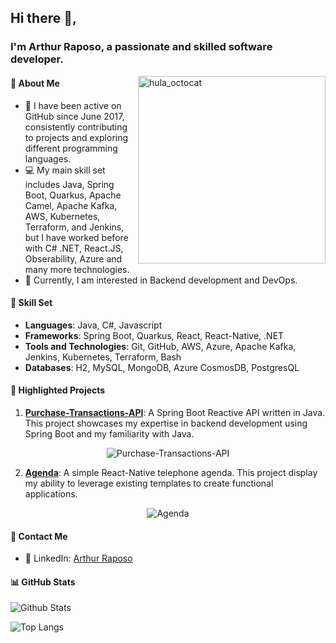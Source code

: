 ## Hi there 👋,
  
### I'm Arthur Raposo, a passionate and skilled software developer.

<img align="right" src="https://octodex.github.com/images/hula_loop_octodex02.gif" alt="hula_octocat" width='300' height="300"/>

#### 🧐 About Me

- 🚀 I have been active on GitHub since June 2017, consistently contributing to projects and exploring different programming languages.
- 💻 My main skill set includes Java, Spring Boot, Quarkus, Apache Camel, Apache Kafka, AWS, Kubernetes, Terraform, and Jenkins, but I have worked before with C# .NET, React.JS, Obserability, Azure and many more technologies.
- 🌱 Currently, I am interested in Backend development and DevOps.
  
#### 💼 Skill Set
  
- **Languages**: Java, C#, Javascript
- **Frameworks**: Spring Boot, Quarkus, React, React-Native, .NET
- **Tools and Technologies**: Git, GitHub, AWS, Azure, Apache Kafka, Jenkins, Kubernetes, Terraform, Bash
- **Databases**: H2, MySQL, MongoDB, Azure CosmosDB, PostgresQL
  
#### 🌟 Highlighted Projects

1. [**Purchase-Transactions-API**](https://github.com/kaireaver/Purchase-Transactions-API): A Spring Boot Reactive API written in Java. This project showcases my expertise in backend development using Spring Boot and my familiarity with Java.

<p align="center">
<img src="https://github-readme-stats.vercel.app/api/pin/?username=kaireaver&repo=Purchase-Transactions-API" alt="Purchase-Transactions-API">
</p>

2. [**Agenda**](https://github.com/kaireaver/Agenda): A simple React-Native telephone agenda. This project display my ability to leverage existing templates to create functional applications.

<p align="center">
<img src="https://github-readme-stats.vercel.app/api/pin/?username=kaireaver&repo=Agenda" alt="Agenda">
</p>
  
#### 💬 Contact Me

- 💼 LinkedIn: [Arthur Raposo](https://linkedin.com/in/arthurraposo)
  
#### 📊 GitHub Stats

![Github Stats](https://github-readme-stats.vercel.app/api?username=kaireaver&show_icons=true&count_private=true&hide_rank=true&hide=prs,contribs,issues)

![Top Langs](https://github-readme-stats.vercel.app/api/top-langs/?username=kaireaver&layout=compact)
